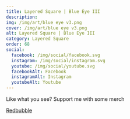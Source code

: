 ```yaml
---
title: Layered Square | Blue Eye III
description: 
img: /img/art/blue eye v3.png
cover: /img/art/blue eye v3.png
alt: Layered Square | Blue Eye III
category: Layered Square
order: 68
social:
  facebook: /img/social/facebook.svg
  instagram: /img/social/instagram.svg
  youtube: /img/social/youtube.svg
  facebookAlt: Facebook
  instagramAlt: Instagram
  youtubeAlt: Youtube
---
```

Like what you see? Support me with some merch

<a href='https://www.redbubble.com/shop/ap/104008000' class="btn btn-primary store-link">
Redbubble
</a>
